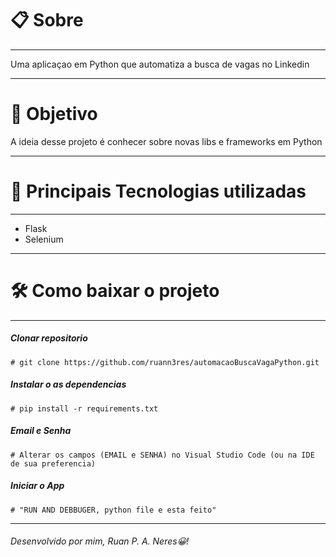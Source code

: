 # 📋 Sobre
_______________________________
Uma aplicaçao em Python que automatiza a busca de vagas no Linkedin
_______________________________
# 🎯 Objetivo
A ideia desse projeto é conhecer sobre novas libs e frameworks em Python
_______________________________
# 🚀 Principais Tecnologias utilizadas
_______________________________
- Flask
- Selenium
___________________________
# 🛠 Como baixar o projeto
_______________________________

#####  Clonar repositorio
`# git clone https://github.com/ruann3res/automacaoBuscaVagaPython.git`
#####  Instalar o as dependencias
`# pip install -r requirements.txt`
##### Email e Senha
`# Alterar os campos (EMAIL e SENHA) no Visual Studio Code (ou na IDE de sua preferencia)`
##### Iniciar o App
`# "RUN AND DEBBUGER, python file e esta feito"`
_______________________________
###### Desenvolvido por mim, Ruan P.  A. Neres😀!
